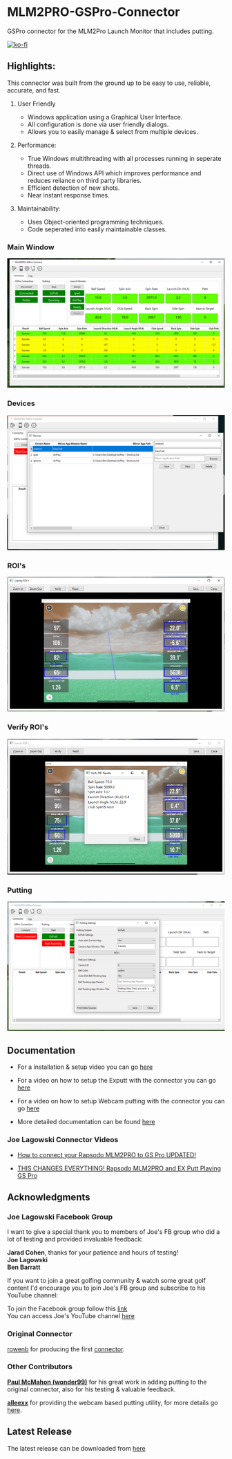 # MLM2PRO-GSPro-Connector
GSPro connector for the MLM2Pro Launch Monitor that includes putting.

[![ko-fi](https://ko-fi.com/img/githubbutton_sm.svg)](https://ko-fi.com/X8X3OXE0L)

## Highlights:

This connector was built from the ground up to be easy to use, reliable, accurate, and fast.

1. User Friendly
   - Windows application using a Graphical User Interface.
   - All configuration is done via user friendly dialogs.
   - Allows you to easily manage & select from multiple devices.
   
2. Performance:
   - True Windows multithreading with all processes running in seperate threads.
   - Direct use of Windows API which improves performance and reduces reliance on third party libraries.
   - Efficient detection of new shots.
   - Near instant response times.

3. Maintainability:
   - Uses Object-oriented programming techniques.
   - Code seperated into easily maintainable classes.

### Main Window
![Main Window](images/mainwindow.png)

### Devices
![Devices](images/devices.png)

### ROI's
![ROI's](images/specify_rois.png)

### Verify ROI's
![Verify ROI's](images/verify_rois.png)

### Putting
![Putting](images/putting.png)

## Documentation

* For a installation & setup video you can go [here](https://youtu.be/9mhtPu8xs0s)

* For a video on how to setup the Exputt with the connector you can go [here](https://www.youtube.com/watch?v=dV0CH2Vy0Y0)

* For a video on how to setup Webcam putting with the connector you can go [here](https://www.youtube.com/watch?v=6YxTzUPReB0)

* More detailed documentation can be found [here](https://github.com/springbok/MLM2PRO-GSPro-Connector/wiki)

### Joe Lagowski Connector Videos

* [How to connect your Rapsodo MLM2PRO to GS Pro UPDATED!](https://www.youtube.com/watch?v=4iaM1k672ZU&t=1s)

* [THIS CHANGES EVERYTHING! Rapsodo MLM2PRO and EX Putt Playing GS Pro](https://www.youtube.com/watch?v=STaRJjlfda8&t=114s)



## Acknowledgments

### Joe Lagowski Facebook Group
I want to give a special thank you to members of Joe's FB group who did a lot of testing and provided invaluable feedback:

**Jarad Cohen**, thanks for your patience and hours of testing!\
**Joe Lagowski\
Ben Barratt**

If you want to join a great golfing community & watch some great golf content I'd encourage you to join Joe's FB group and subscribe to his YouTube channel:

To join the Facebook group follow this [link](https://www.facebook.com/groups/771573784649240)\
You can access Joe's YouTube channel [here](https://www.youtube.com/@JLagGOLF)

### Original Connector
[rowenb](https://github.com/rowengb) for producing the first [connector](https://github.com/rowengb/GSPro-MLM2PRO-OCR-Connector).

### Other Contributors

**[Paul McMahon (wonder99)](https://github.com/wonder99)** for his great work in adding putting to the original connector, also for his testing & valuable feedback.  

**[alleexx](https://github.com/alleexx)** for providing the webcam based putting utility, for more details go [here](https://github.com/alleexx/cam-putting-py). 

## Latest Release

The latest release can be downloaded from [here](https://github.com/springbok/MLM2PRO-GSPro-Connector/releases)


